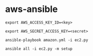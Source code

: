 # aws-ansible

```export AWS_ACCESS_KEY_ID=<key>```

```export AWS_SECRET_ACCESS_KEY=<secret>```

```ansible-playbook amazon.yml -i ec2.py```

```ansible all -i ec2.py -m setup```
